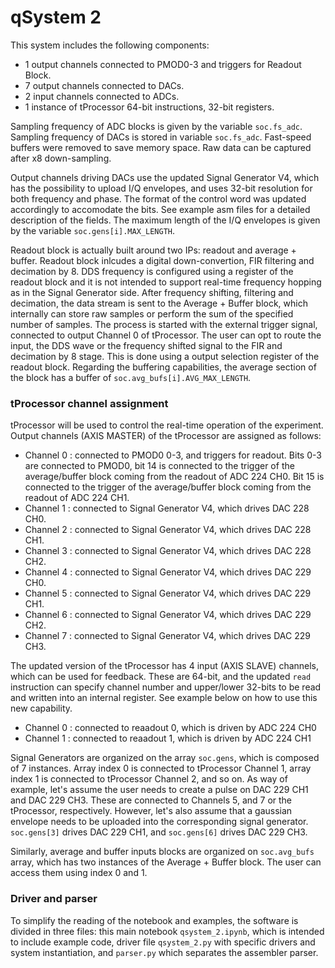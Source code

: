 # qSystem 2
This system includes the following components:
* 1 output channels connected to PMOD0-3 and triggers for Readout Block.
* 7 output channels connected to DACs.
* 2 input channels connected to ADCs.
* 1 instance of tProcessor 64-bit instructions, 32-bit registers.

Sampling frequency of ADC blocks is given by the variable `soc.fs_adc`. Sampling frequency of DACs is stored in variable `soc.fs_adc`. Fast-speed buffers were removed to save memory space. Raw data can be captured after x8 down-sampling.

Output channels driving DACs use the updated Signal Generator V4, which has the possibility to upload I/Q envelopes, and uses 32-bit resolution for both frequency and phase. The format of the control word was updated accordingly to accomodate the bits. See example asm files for a detailed description of the fields. The maximum length of the I/Q envelopes is given by the variable `soc.gens[i].MAX_LENGTH`.

Readout block is actually built around two IPs: readout and average + buffer. Readout block inlcudes a digital down-convertion, FIR filtering and decimation by 8. DDS frequency is configured using a register of the readout block and it is not intended to support real-time frequency hopping as in the Signal Generator side. After frequency shifting, filtering and decimation, the data stream is sent to the Average + Buffer block, which internally can store raw samples or perform the sum of the specified number of samples. The process is started with the external trigger signal, connected to output Channel 0 of tProcessor. The user can opt to route the input, the DDS wave or the frequency shifted signal to the FIR and decimation by 8 stage. This is done using a output selection register of the readout block. Regarding the buffering capabilities, the average section of the block has a buffer of `soc.avg_bufs[i].AVG_MAX_LENGTH`.

### tProcessor channel assignment
tProcessor will be used to control the real-time operation of the experiment. Output channels (AXIS MASTER) of the tProcessor are assigned as follows:
* Channel 0 : connected to PMOD0 0-3, and triggers for readout. Bits 0-3 are connected to PMOD0, bit 14 is connected to the trigger of the average/buffer block coming from the readout of ADC 224 CH0. Bit 15 is connected to the trigger of the average/buffer block coming from the readout of ADC 224 CH1.
* Channel 1 : connected to Signal Generator V4, which drives DAC 228 CH0.
* Channel 2 : connected to Signal Generator V4, which drives DAC 228 CH1.
* Channel 3 : connected to Signal Generator V4, which drives DAC 228 CH2.
* Channel 4 : connected to Signal Generator V4, which drives DAC 229 CH0.
* Channel 5 : connected to Signal Generator V4, which drives DAC 229 CH1.
* Channel 6 : connected to Signal Generator V4, which drives DAC 229 CH2.
* Channel 7 : connected to Signal Generator V4, which drives DAC 229 CH3.

The updated version of the tProcessor has 4 input (AXIS SLAVE) channels, which can be used for feedback. These are 64-bit, and the updated `read` instruction can specify channel number and upper/lower 32-bits to be read and written into an internal register. See example below on how to use this new capability.
* Channel 0 : connected to reaadout 0, which is driven by ADC 224 CH0
* Channel 1 : connected to reaadout 1, which is driven by ADC 224 CH1

Signal Generators are organized on the array `soc.gens`, which is composed of 7 instances. Array index 0 is connected to tProcessor Channel 1, array index 1 is connected to tProcessor Channel 2, and so on. As way of example, let's assume the user needs to create a pulse on DAC 229 CH1 and DAC 229 CH3. These are connected to Channels 5, and 7 or the tProcessor, respectively. However, let's also assume that a gaussian envelope needs to be uploaded into the corresponding signal generator. `soc.gens[3]` drives DAC 229 CH1, and `soc.gens[6]` drives DAC 229 CH3.

Similarly, average and buffer inputs blocks are organized on `soc.avg_bufs` array, which has two instances of the Average + Buffer block. The user can access them using index 0 and 1.

### Driver and parser
To simplify the reading of the notebook and examples, the software is divided in three files: this main notebook `qsystem_2.ipynb`, which is intended to include example code, driver file `qsystem_2.py` with specific drivers and system instantiation, and `parser.py` which separates the assembler parser.
